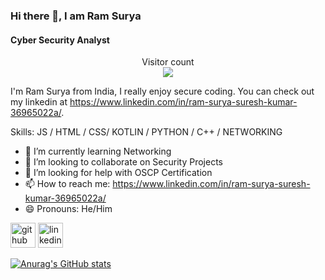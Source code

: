 ### Hi there 👋, I am Ram Surya
#### Cyber Security Analyst
<p align="center"> 
  Visitor count<br>
  <img src="https://profile-counter.glitch.me/sagar-viradiya/count.svg" />
</p>

I'm Ram Surya from India, I really enjoy secure coding. You can check out my linkedin at https://www.linkedin.com/in/ram-surya-suresh-kumar-36965022a/.

Skills: JS / HTML / CSS/ KOTLIN / PYTHON / C++ / NETWORKING

- 🌱 I’m currently learning Networking 
- 👯 I’m looking to collaborate on Security Projects 
- 🤔 I’m looking for help with OSCP Certification 
- 📫 How to reach me: https://www.linkedin.com/in/ram-surya-suresh-kumar-36965022a/ 
- 😄 Pronouns: He/Him 


[<img src='https://cdn.jsdelivr.net/npm/simple-icons@3.0.1/icons/github.svg' alt='github' height='40'>](https://github.com/https://github.com/R4mSurya)  [<img src='https://cdn.jsdelivr.net/npm/simple-icons@3.0.1/icons/linkedin.svg' alt='linkedin' height='40'>](https://www.linkedin.com/in/https://www.linkedin.com/in/ram-surya-suresh-kumar-36965022a//)  


[![Anurag's GitHub stats](https://github-readme-stats.vercel.app/api?username=R4mSurya)](https://github.com/anuraghazra/github-readme-stats)
